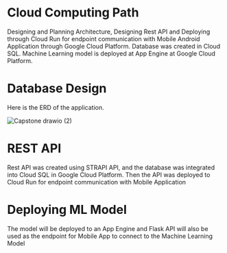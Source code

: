 # Cloud Computing Path

Designing and Planning Architecture, Designing Rest API and Deploying through Cloud Run for endpoint communication with Mobile Android Application through Google Cloud Platform. Database was created in Cloud SQL. Machine Learning model is deployed at App Engine at Google Cloud Platform.

# Database Design
Here is the ERD of the application.

![Capstone drawio (2)](https://user-images.githubusercontent.com/85722794/172056979-028a0aef-c99e-4058-9f05-170b2cc32cea.png)

# REST API 

Rest API was created using STRAPI API, and the database was integrated into Cloud SQL in Google Cloud Platform. 
Then the API was deployed to Cloud Run for endpoint communication with Mobile Application

# Deploying ML Model

The model will be deployed to an App Engine and Flask API will also be used as the endpoint for Mobile App to connect to the Machine Learning Model
